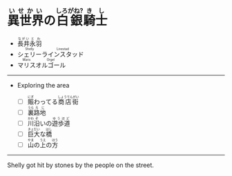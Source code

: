 # <ruby>異世界<rt>いせかい</rt>の<rt></rt>白銀<rt>しろがね?</rt>騎士<rt>きし</rt></ruby>

- <ruby>長井<rt>ながい</rt>永羽<rt>とわ</rt></ruby>
- <ruby>シェリー<rt>Shelly</rt>ラインスタッド<rt>Linestad</rt></ruby>
- <ruby>マリス<rt>Maris</rt>オルゴール<rt>Orgel</rt></ruby>

---

- Exploring the area

    - [ ] <ruby>賑<rt>にぎ</rt>わってる<rt></rt>商店街<rt>しょうてんがい</rt></ruby>
    - [ ] <ruby>裏<rt>うら</rt>路地<rt>ろじ</rt></ruby>
    - [ ] <ruby>川<rt>かわ</rt>沿<rt>ぞ</rt>いの<rt></rt>遊歩道<rt>ゆうほど</rt></ruby>
    - [ ] <ruby>巨大<rt>きょだい</rt>な<rt></rt>橋<rt>はし</rt></ruby>
    - [ ] <ruby>山<rt>やま</rt>の<rt></rt>上<rt>うえ</rt>の<rt></rt>方<rt>ほう</rt></ruby>

---

Shelly got hit by stones by the people on the street.
